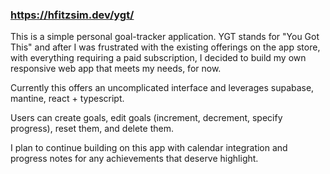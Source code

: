 ### https://hfitzsim.dev/ygt/

This is a simple personal goal-tracker application. YGT stands for "You Got This" and after I was frustrated with the existing offerings on the app store, with everything requiring a paid subscription, I decided to build my own responsive web app that meets my needs, for now.

Currently this offers an uncomplicated interface and leverages supabase, mantine, react + typescript.

Users can create goals, edit goals (increment, decrement, specify progress), reset them, and delete them.

I plan to continue building on this app with calendar integration and progress notes for any achievements that deserve highlight.
